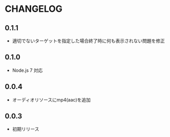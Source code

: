 # CHANGELOG

## 0.1.1
* 適切でないターゲットを指定した場合終了時に何も表示されない問題を修正

## 0.1.0
* Node.js 7 対応

## 0.0.4
* オーディオリソースにmp4(aac)を追加

## 0.0.3
* 初期リリース
